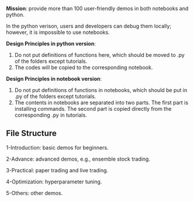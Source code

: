**Mission**: provide more than 100 user-friendly demos in both notebooks and python. 

In the python verison, users and developers can debug them locally; however, it is impossible to use notebooks.


**Design Principles in python version**: 

1) Do not put definitions of functions here, which should be moved to .py of the folders except tutorials.
2) The codes will be copied to the corresponding notebook.


**Design Principles in notebook version**: 

1) Do not put definitions of functions in notebooks, which should be put in .py of the folders except tutorials.
2) The contents in notebooks are separated into two parts. The first part is installing commands. The second part is copied directly from the corresponding .py in tutorials.

## File Structure


1-Introduction: basic demos for beginners.

2-Advance: advanced demos, e.g., ensemble stock trading.

3-Practical: paper trading and live trading.

4-Optimization: hyperparameter tuning.

5-Others: other demos.



